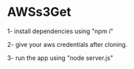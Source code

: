 # AWSs3Get
1- install dependencies using "npm i"

2- give your aws credentials after cloning.

3- run the app using "node server.js"
